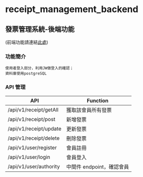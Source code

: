 # receipt_management_backend

## 發票管理系統-後端功能

(前端功能請連結[此處](https://github.com/LiDingYu0510/receipt_management_frontend))

### 功能簡介

```
使用者登入部分，利用JW做登入的確認；
資料庫使用postgreSQL
```

### API 管理

| API                    | Function                  |
| ---------------------- | ------------------------- |
| /api/v1/receipt/getAll | 獲取該會員所有發票        |
| /api/v1/receipt/post   | 新增發票                  |
| /api/v1/receipt/update | 更新發票                  |
| /api/v1/receipt/delete | 刪除發票                  |
| /api/v1/user/register  | 會員註冊                  |
| /api/v1/user/login     | 會員登入                  |
| /api/v1/user/authority | 中間件 endpoint，確認會員 |

